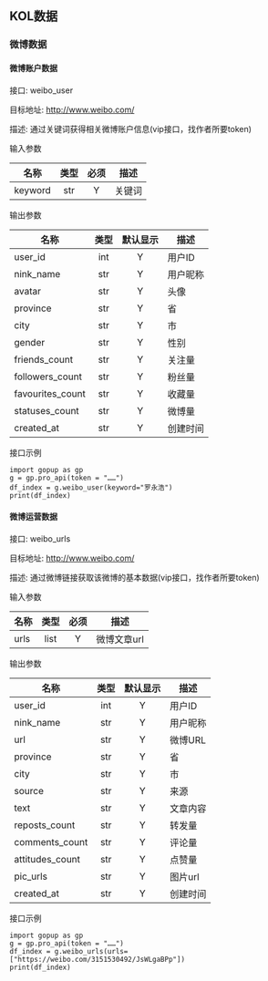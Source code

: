 ## KOL数据

### 微博数据

#### 微博账户数据

接口: weibo_user

目标地址: http://www.weibo.com/

描述: 通过关键词获得相关微博账户信息(vip接口，找作者所要token)

输入参数

名称 | 类型 | 必须 | 描述
---|:---:|:---:|---
keyword | str | Y | 关键词

输出参数

| 名称 | 类型 | 默认显示 | 描述 |
---|:---:|:---:|---
| user_id | int | Y | 用户ID |
| nink_name | str | Y | 用户昵称 |
| avatar | str | Y | 头像 |
| province | str | Y | 省 |
| city | str | Y | 市 |
| gender | str | Y | 性别 |
| friends_count | str | Y | 关注量 |
| followers_count | str | Y | 粉丝量 |
| favourites_count | str | Y | 收藏量 |
| statuses_count | str | Y | 微博量 |
| created_at | str | Y | 创建时间 |

接口示例

```
import gopup as gp
g = gp.pro_api(token = "……")
df_index = g.weibo_user(keyword="罗永浩")
print(df_index)
```

#### 微博运营数据

接口: weibo_urls

目标地址: http://www.weibo.com/

描述: 通过微博链接获取该微博的基本数据(vip接口，找作者所要token)

输入参数

名称 | 类型 | 必须 | 描述
---|:---:|:---:|---
urls | list | Y | 微博文章url

输出参数

| 名称 | 类型 | 默认显示 | 描述 |
---|:---:|:---:|---
| user_id | int | Y | 用户ID |
| nink_name | str | Y | 用户昵称 |
| url | str | Y | 微博URL |
| province | str | Y | 省 |
| city | str | Y | 市 |
| source | str | Y | 来源 |
| text | str | Y | 文章内容 |
| reposts_count | str | Y | 转发量 |
| comments_count | str | Y | 评论量 |
| attitudes_count | str | Y | 点赞量 |
| pic_urls | str | Y | 图片url |
| created_at | str | Y | 创建时间 |

接口示例

```
import gopup as gp
g = gp.pro_api(token = "……")
df_index = g.weibo_urls(urls=["https://weibo.com/3151530492/JsWLgaBPp"])
print(df_index)
```